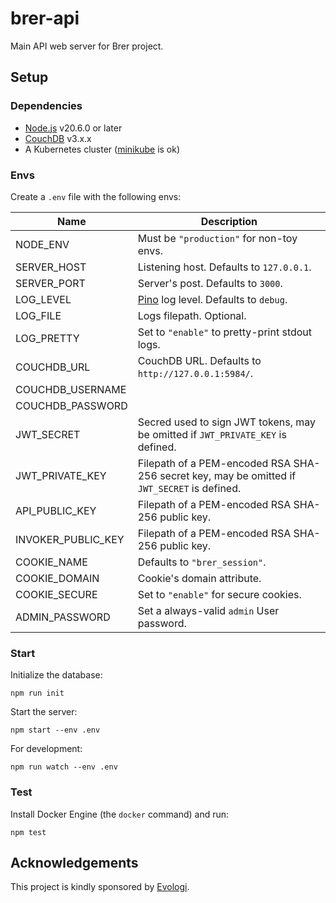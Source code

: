 # brer-api

Main API web server for Brer project.

## Setup

### Dependencies

- [Node.js](https://nodejs.org/) v20.6.0 or later
- [CouchDB](https://couchdb.apache.org/) v3.x.x
- A Kubernetes cluster ([minikube](https://minikube.sigs.k8s.io/docs/) is ok)

### Envs

Create a `.env` file with the following envs:

| Name                | Description
| ------------------- | -------------------
| NODE_ENV            | Must be `"production"` for non-toy envs.
| SERVER_HOST         | Listening host. Defaults to `127.0.0.1`.
| SERVER_PORT         | Server's post. Defaults to `3000`.
| LOG_LEVEL           | [Pino](https://github.com/pinojs/pino) log level. Defaults to `debug`.
| LOG_FILE            | Logs filepath. Optional.
| LOG_PRETTY          | Set to `"enable"` to pretty-print stdout logs.
| COUCHDB_URL         | CouchDB URL. Defaults to `http://127.0.0.1:5984/`.
| COUCHDB_USERNAME    |
| COUCHDB_PASSWORD    |
| JWT_SECRET          | Secred used to sign JWT tokens, may be omitted if `JWT_PRIVATE_KEY` is defined.
| JWT_PRIVATE_KEY     | Filepath of a PEM-encoded RSA SHA-256 secret key, may be omitted if `JWT_SECRET` is defined.
| API_PUBLIC_KEY      | Filepath of a PEM-encoded RSA SHA-256 public key.
| INVOKER_PUBLIC_KEY  | Filepath of a PEM-encoded RSA SHA-256 public key.
| COOKIE_NAME         | Defaults to `"brer_session"`.
| COOKIE_DOMAIN       | Cookie's domain attribute.
| COOKIE_SECURE       | Set to `"enable"` for secure cookies.
| ADMIN_PASSWORD      | Set a always-valid `admin` User password.

### Start

Initialize the database:

```
npm run init
```

Start the server:

```
npm start --env .env
```

For development:

```
npm run watch --env .env
```

### Test

Install Docker Engine (the `docker` command) and run:

```
npm test
```

## Acknowledgements

This project is kindly sponsored by [Evologi](https://evologi.it/).

